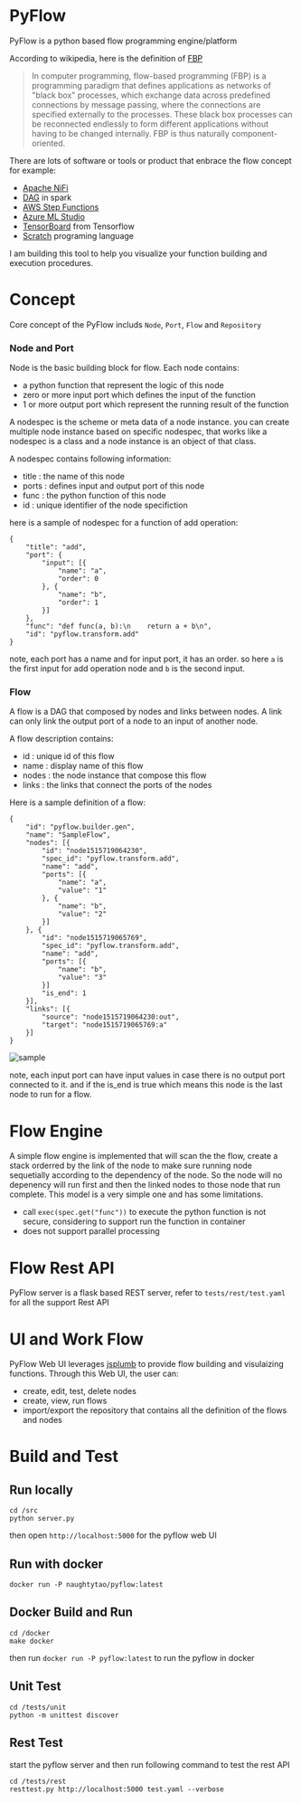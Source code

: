 # PyFlow
PyFlow is a python based flow programming engine/platform

According to wikipedia, here is the definition of [FBP](http://www.jpaulmorrison.com/fbp/)

> In computer programming, flow-based programming (FBP) is a programming paradigm that defines applications as networks of "black box" processes, which exchange data across predefined connections by message passing, where the connections are specified externally to the processes. These black box processes can be reconnected endlessly to form different applications without having to be changed internally. FBP is thus naturally component-oriented.

There are lots of software or tools or product that enbrace the flow concept for example:
- [Apache NiFi](https://nifi.apache.org/) 
- [DAG](https://data-flair.training/blogs/dag-in-apache-spark/) in spark
- [AWS Step Functions](https://aws.amazon.com/step-functions/)
- [Azure ML Studio](https://studio.azureml.net/)
- [TensorBoard](https://www.tensorflow.org/get_started/graph_viz) from Tensorflow
- [Scratch](http://scratched.gse.harvard.edu/) programing language

I am building this tool to help you visualize your function building and execution procedures.


# Concept
Core concept of the PyFlow includs `Node`, `Port`, `Flow` and `Repository`

### Node and Port
Node is the basic building block for flow.
Each node contains:
- a python function that represent the logic of this node
- zero or more input port which defines the input of the function
- 1 or more output port which represent the running result of the function

A nodespec is the scheme or meta data of a node instance. you can create multiple node instance based on specific nodespec, that works like a nodespec is a class and a node instance is an object of that class.

A nodespec contains following information:
- title : the name of this node
- ports : defines input and output port of this node
- func : the python function of this node
- id : unique identifier of the node specifiction

here is a sample of nodespec for a function of add operation:
```
{
	"title": "add",
	"port": {
		"input": [{
			"name": "a",
			"order": 0
		}, {
			"name": "b",
			"order": 1
		}]
	},
	"func": "def func(a, b):\n    return a + b\n",
	"id": "pyflow.transform.add"
}
```

note, each port has a name and for input port, it has an order. so here `a` is the first input for add operation node and `b` is the second input.

### Flow
A flow is a DAG that composed by nodes and links between nodes.
A link can only link the output port of a node to an input of another node.

A flow description contains:
- id : unique id of this flow
- name : display name of this flow
- nodes : the node instance that compose this flow
- links : the links that connect the ports of the nodes

Here is a sample definition of a flow:
```
{
	"id": "pyflow.builder.gen",
	"name": "SampleFlow",
	"nodes": [{
		"id": "node1515719064230",
		"spec_id": "pyflow.transform.add",
		"name": "add",
		"ports": [{
			"name": "a",
			"value": "1"
		}, {
			"name": "b",
			"value": "2"
		}]
	}, {
		"id": "node1515719065769",
		"spec_id": "pyflow.transform.add",
		"name": "add",
		"ports": [{
			"name": "b",
			"value": "3"
		}]
		"is_end": 1
	}],
	"links": [{
		"source": "node1515719064230:out",
		"target": "node1515719065769:a"
	}]
}
```
![sample](https://github.com/gangtao/pyflow/raw/master/docs/sample_add.png)

note, each input port can have input values in case there is no output port connected to it. and if the is_end is true which means this node is the last node to run for a flow.



# Flow Engine 
A simple flow engine is implemented that will scan the the flow, create a stack orderred by the link of the node to make sure running node sequetially according to the dependency of the node.  So the node will no depenency will run first and then the linked nodes to those node that run complete.
This model is a very simple one and has some limitations.
- call `exec(spec.get("func"))` to execute the python function is not secure, considering to support run the function in container
- does not support parallel processing


# Flow Rest API
PyFlow server is a flask based REST server, refer to `tests/rest/test.yaml` for all the support Rest API

# UI and Work Flow
PyFlow Web UI leverages [jsplumb](https://jsplumbtoolkit.com/) to provide flow building and visulaizing functions.  Through this Web UI, the user can:
- create, edit, test, delete nodes
- create, view, run flows
- import/export the repository that contains all the definition of the flows and nodes

# Build and Test
## Run locally
```
cd /src
python server.py
```
then open `http://localhost:5000` for the pyflow web UI

## Run with docker
```
docker run -P naughtytao/pyflow:latest
```

## Docker Build and Run
```
cd /docker
make docker
```
then run `docker run -P pyflow:latest` to run the pyflow in docker  


## Unit Test
```
cd /tests/unit
python -m unittest discover
```

## Rest Test
start the pyflow server and then run following command to test the rest API
```
cd /tests/rest
resttest.py http://localhost:5000 test.yaml --verbose
```